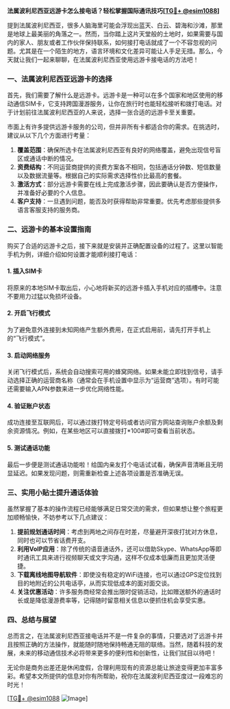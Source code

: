 **法属波利尼西亚远游卡怎么接电话？轻松掌握国际通讯技巧[[TG💪+ @esim1088](https://t.me/s/esim1088)]**

提到法属波利尼西亚，很多人脑海里可能会浮现出蓝天、白云、碧海和沙滩，那里是地球上最美丽的角落之一。然而，当你踏上这片天堂般的土地时，如果需要与国内的家人、朋友或者工作伙伴保持联系，如何接打电话就成了一个不容忽视的问题。尤其是在一个陌生的地方，语言环境和文化差异可能让人手足无措。那么，今天就让我们一起来聊聊，在法属波利尼西亚使用远游卡接电话的方法吧！

### 一、法属波利尼西亚远游卡的选择

首先，我们需要了解什么是远游卡。远游卡是一种可以在多个国家和地区使用的移动通信SIM卡，它支持跨国漫游服务，让你在旅行时也能轻松接听和拨打电话。对于计划前往法属波利尼西亚的人来说，选择一张合适的远游卡至关重要。

市面上有许多提供远游卡服务的公司，但并非所有卡都适合你的需求。在挑选时，建议从以下几个方面进行考量：

1. **覆盖范围**：确保所选卡在法属波利尼西亚有良好的网络覆盖，避免出现信号盲区或通话中断的情况。
2. **资费结构**：不同运营商提供的资费方案各不相同，包括通话分钟数、短信数量以及数据流量等。根据自己的实际需求选择性价比最高的套餐。
3. **激活方式**：部分远游卡需要在线上完成激活步骤，因此要确认是否方便操作，并准备好必要的个人信息。
4. **客户支持**：一旦遇到问题，能否及时获得帮助非常重要。优先考虑那些提供多语言客服支持的服务商。

### 二、远游卡的基本设置指南

购买了合适的远游卡之后，接下来就是安装并正确配置设备的过程了。这里以智能手机为例，详细介绍如何设置才能顺利接打电话：

#### 1. 插入SIM卡
将原来的本地SIM卡取出后，小心地将新买的远游卡插入手机对应的插槽中。注意不要用力过猛以免损坏设备。

#### 2. 开启飞行模式
为了避免意外连接到未知网络产生额外费用，在正式启用前，请先打开手机上的“飞行模式”。

#### 3. 启动网络服务
关闭飞行模式后，系统会自动搜索可用的蜂窝网络。如果未能立即找到信号，请手动选择正确的运营商名称（通常会在手机设置中显示为“运营商”选项）。有时可能还需要输入APN参数来进一步优化网络性能。

#### 4. 验证账户状态
成功连接至互联网后，可以通过拨打特定号码或者访问官方网站查询账户余额及剩余资源情况。例如，在某些地区可以直接拨打*100#即可查看当前状态。

#### 5. 测试通话功能
最后一步便是测试通话功能啦！给国内亲友打个电话试试看，确保声音清晰且无明显延迟。如果发现问题，则需重新检查上述各项设置是否准确无误。

### 三、实用小贴士提升通话体验

虽然掌握了基本的操作流程已经能够满足日常交流的需求，但如果想让整个旅程更加顺畅愉快，不妨参考以下几点建议：

1. **提前规划通话时间**：考虑到两地之间存在时差，尽量避开深夜打扰对方休息，同时也可以节省话费开支。
2. **利用VoIP应用**：除了传统的语音通话外，还可以借助Skype、WhatsApp等即时通讯工具来进行视频聊天或文字沟通，这样不仅成本低廉而且更加灵活便捷。
3. **下载离线地图导航软件**：即使没有稳定的WiFi连接，也可以通过GPS定位找到目的地附近的公共电话亭，从而实现低成本的面对面交谈。
4. **关注优惠活动**：许多服务商经常会推出限时促销活动，比如赠送额外的通话时长或是降低漫游费率等，记得随时留意相关信息以便抓住机会享受实惠。

### 四、总结与展望

总而言之，在法属波利尼西亚接电话并不是一件复杂的事情，只要选对了远游卡并且按照正确的方法操作，就能随时随地保持畅通无阻的联络。当然，随着科技的发展，未来的移动通信技术必将带来更多的便利性和创新性，让我们拭目以待吧！

无论你是商务出差还是休闲度假，合理利用现有的资源总能让旅途变得更加丰富多彩。希望本文所提供的信息对你有所帮助，祝你在法属波利尼西亚度过一段难忘的时光！

[[TG💪+ @esim1088](https://t.me/s/esim1088) ![Image](https://i.postimg.cc/4NQfJmqS/Snipaste-2025-05-13-00-14-12.png)]